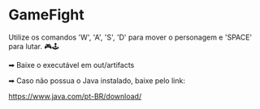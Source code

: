 # GameFight
Utilize os comandos 'W', 'A', 'S', 'D' para mover o personagem e 'SPACE' para lutar. 🎮🕹

➡ Baixe o executável em out/artifacts 

➡ Caso não possua o Java instalado, baixe pelo link:

https://www.java.com/pt-BR/download/
